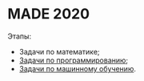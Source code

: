 # MADE 2020

Этапы:
* Задачи по математике;
* [Задачи по программированию](./programming_exam);
* [Задачи по машинному обучению](./machine_learning_exam).
